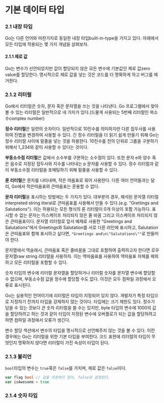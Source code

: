 # 기본 데이터 타입

### 2.1 내장 타입

Go는 다른 언어와 마찬가지로 동일한 내장 타입built-in-type을 가지고 있다. 아래에서 모든 타입에 적용되는 몇 가지 개념을 살펴보자.

#### 2.1.1 제로 값

Go는 변수가 선언되었지만 값이 할당되지 않은 모든 변수에 기본값인 제로 값zero value를 할당한다. 명시적으로 제로 값을 넣는 것은 코드를 더 명확하게 하고 버그를 제거한다.

### 2.1.2 리터럴

Go에서 리터럴은 숫자, 문자 혹은 문자열을 쓰는 것을 나타낸다. Go 프로그램에서 찾아볼 수 있는 리터럴은 일반적으로 네 가지가 있다.(드물게 사용되는 5번째 리터럴인 복소수complex number)

**정수 리터럴**은 일련의 숫자이다. 일반적으로 10진수를 의미하지만 다른 접두사를 사용하여 진볍을 변경하여 사용할 수 있다. 긴 정수 리터럴을 더 읽기 쉽게 만들기 위해 Go는 정수 리터럴 사이에 밑줄을 넣는 것을 허용한다. 10진수를 천의 단위로 그룹을 구분하기 위해서 1_234와 같이 사용할 수 있다는 것이다.

**부동소수점 리터럴**은 값에서 소수부를 구분하는 소수점이 있다. 또한 문자 e와 양수 혹은 음수로 지정된 접두사와 지수를 나타내는 p 문자를 사용할 수 있다. 정수 리터럴과 같이 부동소수점 리터럴을 포매팅하기 위해 밑줄을 사용할 수 있다.

**룬 리터럴**은 문자를 나타내며, 작은 따옴표로 묶어 사용한다. 다른 여러 언어들과는 달리, Go에서 작은따옴표와 큰따옴표는 혼용할 수 없다.

**문자 리터럴**을 표시하는 방법에는 두 가지가 있다. 대부분의 경우, 해석된 문자열 리터럴interpreted string literal로 큰따옴표를 사용해서 만들 수 있다.(e.g. "Grettings and Salutations"). 이는 허용되는 모든 형식의 룬 리터럴이 0개 이상이 포함 가능하다. 표시할 수 없는 문자는 이스케이프 처리되지 않은 줄 바꿈 그리고 이스케이프 처리되지 않은 큰따옴표이다. 문자열 리터럴로 앞서 예제로 사용한 "Greetings and Salutations"에서 Greetings와 Salutation를 서로 다른 라인에 표시하고, Salutation은 큰따옴표와 함께 표시하고 싶다면, `"Greetings and\n\"Salutations\""`로 만들어야 한다.

문자열에서 역슬래시, 큰따옴표 혹은 줄바꿈을 그대로 포함하여 출력하고자 한다면 로우 문자열raw string 리터럴을 사용하자. 이는 역따옴표를 사용하여 역따옴표 자체를 제외하고 모든 리터럴을 포함할 수 있다.

숫자 타입의 변수에 리터럴 문자열을 할당하거나 리터럴 숫자를 문자열 변수에 할당할 수 없으며, 부동소수점 값을 정수에 할당할 수도 없다. 이것은 모두 컴파일 과정에서 오류로 표시된다.

Go는 실용적인 언어이기에 리터럴은 타입이 지정되어 있지 않다. 개발자가 특정 타입으로 지정하기 전까지 타입을 강제하지 않는 것이다. 타입에는 크기 제한도 있다. 정수가 담을 수 있는 것보다 큰 숫자 리터럴을 쓸 수는 있지만, byte 타입의 변수에 1000의 값을 할당하려고 하는 것과 같이 타입이 지정된 변수에 오버플로가 되는 값을 할당하려고 하면 컴파일 과정에서 오류가 생긴다.

변수 할당 섹션에서 변수의 타입을 명시적으로 선언해주지 않는 것을 볼 수 있다. 이런 경우에는 Go는 리터럴을 위한 기본 타입을 부여한다. 코드 표현에 리터럴의 타입이 무엇인지 명확하지 않다면 리터럴이 가진 속성이 타입이 된다.

### 2.1.3 불리언

`bool`타입의 변수는 `true`혹은 `false`를 가지며, 제로 값은 `false`이다.

```go
var flag bool // 값을 지정하지 않아, false로 설정된다.
var isAwesome = true
```

### 2.1.4 숫자 타입

